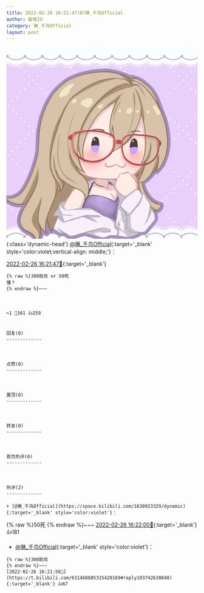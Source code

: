 ```yaml
---
title: 2022-02-26 16:21:47(0)琳_千鸟Official
author: 御坂IO
category: 琳_千鸟Official
layout: post
---
```


![img](/images/c0a88f85ebd0d056f37b114e0748e69556c8b488.jpg){:class='dynamic-head'}
[@琳_千鸟Official](https://space.bilibili.com/1620923329/dynamic){:target='_blank' style='color:violet;vertical-align: middle;'}：

[2022-02-26 16:21:47🔗](https://t.bilibili.com/631468885315420169){:target='_blank'}

~~~
{% raw %}300助攻 or 50死
懂？
{% endraw %}~~~



↪️1 💬161 👍259


回复(0)
-------------



点赞(0)
-------------



置顶(0)
-------------



转发(0)
-------------



首页热评(0)
-------------



热评(2)
-------------

+ [@琳_千鸟Official](https://space.bilibili.com/1620923329/dynamic){:target='_blank' style='color:violet'}：
~~~
{% raw %}50死
{% endraw %}~~~
[2022-02-26 16:22:00🔗](https://t.bilibili.com/631468885315420169#reply103742801136){:target='_blank'} 👍181
+ [@琳_千鸟Official](https://space.bilibili.com/1620923329/dynamic){:target='_blank' style='color:violet'}：
~~~
{% raw %}300助攻
{% endraw %}~~~
[2022-02-26 16:21:56🔗](https://t.bilibili.com/631468885315420169#reply103742638848){:target='_blank'} 👍67


